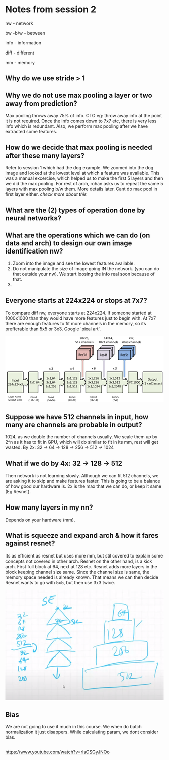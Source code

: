 # Notes from session 2
nw - network

bw -b/w - between

info - information

diff - different

mm - memory


## Why do we use stride > 1

## Why we do not use max pooling a layer or two away from prediction?
Max pooling throws away 75% of info. CTO eg: throw away info at the point it is not required.
Once the info comes down to 7x7 etc, there is very less info which is redundant.
Also, we perform max pooling after we have extracted some features.

## How do we decide that max pooling is needed after these many layers?
Refer to session 1 which had the dog example. We zoomed into the dog image and looked at the lowest level at which a feature was available. This was a manual excercise, which helped us to make the first 5 layers and then we did the max pooling. For rest of arch, rohan asks us to repeat the same 5 layers with max pooling b/w them. More details later. Cant do max pool in first layer either. *check more about this*

## What are the (2) types of operation done by neural networks?

## What are the operations which we can do (on data and arch) to design our own image identification nw?
1. Zoom into the image and see the lowest features available.
2. Do not manipulate the size of image going IN the network. (you can do that outside your nw). We start loosing the info real soon because of that.
3. 

## Everyone starts at 224x224 or stops at 7x7?
To compare diff nw, everyone starts at 224x224. If someone started at 1000x1000 than they would have more features just to begin with.
At 7x7 there are enough features to fit more channels in the memory, so its prefferable than 5x5 or 3x3. Google 'pixal art'.

![Resnet 50](resnet50.png)

## Suppose we have 512 channels in input, how many are channels are probable in output?
1024, as we double the number of channels usually. We scale them up by 2^n as it has to fit in GPU, which will do similar to fit in its mm, rest will get wasted.
By 2x: 32 -> 64 -> 128 -> 256 -> 512 -> 1024

## What if we do by 4x: 32 -> 128 -> 512
Then network is not learning slowly. Although we can fit 512 channels, we are asking it to skip and make features faster.
This is going to be a balance of how good our hardware is. 2x is the max that we can do, or keep it same (Eg Resnet).

## How many layers in my nn?
Depends on your hardware (mm).

## What is squeeze and expand arch & how it fares against resnet?
Its as efficient as resnet but uses more mm, but stil covered to explain some concepts not covered in other arch.
Resnet on the other hand, is a kick arch. First full block at 64, next at 128 etc.
Resnet adds more layers in the block keeping channel size same. Since the channel size is same, the memory space needed is already known. That means we can then decide 
Resnet wants to go with 5x5, but then use 3x3 twice. 

![squeeze_expand_arch](squeeze_expand_arch.PNG)

## Bias
We are not going to use it much in this course. We when do batch normalization it just disappers. While calculating param, we dont consider bias.

## 

https://www.youtube.com/watch?v=rlsOSGyJNOo
